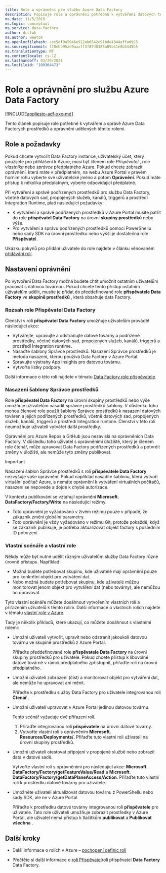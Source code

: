 ```yaml
---
title: Role a oprávnění pro službu Azure Data Factory
description: Popisuje role a oprávnění potřebná k vytváření datových továren a práci s podřízenými prostředky.
ms.date: 11/5/2018
ms.topic: conceptual
ms.service: data-factory
author: dcstwh
ms.author: weetok
ms.openlocfilehash: cec5df9a5046e912ab8542c91bde4344affa0925
ms.sourcegitcommit: f28ebb95ae9aaaff3f87d8388a09b41e0b3445b5
ms.translationtype: MT
ms.contentlocale: cs-CZ
ms.lasthandoff: 03/29/2021
ms.locfileid: "100364473"
---
```

# <a name="roles-and-permissions-for-azure-data-factory"></a>Role a oprávnění pro službu Azure Data Factory

[!INCLUDE[appliesto-adf-xxx-md](includes/appliesto-adf-xxx-md.md)]


Tento článek popisuje role potřebné k vytváření a správě Azure Data Factorych prostředků a oprávnění udělených těmito rolemi.

## <a name="roles-and-requirements"></a>Role a požadavky

Pokud chcete vytvořit Data Factory instance, uživatelský účet, který použijete pro přihlášení k Azure, musí být členem role *Přispěvatel* , role *vlastníka* nebo *správce* předplatného Azure. Pokud chcete zobrazit oprávnění, která máte v předplatném, na webu Azure Portal v pravém horním rohu vyberte své uživatelské jméno a potom **Oprávnění**. Pokud máte přístup k několika předplatným, vyberte odpovídající předplatné. 

Při vytváření a správě podřízených prostředků pro službu Data Factory, včetně datových sad, propojených služeb, kanálů, triggerů a prostředí Integration Runtime, platí následující požadavky:
- K vytváření a správě podřízených prostředků v Azure Portal musíte patřit do role **přispěvatel Data Factory** na úrovni **skupiny prostředků** nebo výše.
- Pro vytváření a správu podřízených prostředků pomocí PowerShellu nebo sady SDK na úrovni prostředku nebo vyšší je dostatečná role **Přispěvatel**.

Ukázku pokynů pro přidání uživatele do role najdete v článku věnovaném [přidávání rolí](../cost-management-billing/manage/add-change-subscription-administrator.md).

## <a name="set-up-permissions"></a>Nastavení oprávnění

Po vytvoření Data Factory možná budete chtít umožnit ostatním uživatelům pracovat s datovou továrnou. Pokud chcete tento přístup ostatním uživatelům udělit, musíte je přidat do předdefinované role **přispěvatele Data Factory** ve **skupině prostředků** , která obsahuje data Factory.

### <a name="scope-of-the-data-factory-contributor-role"></a>Rozsah role Přispěvatel Data Factory

Členství v roli **přispěvatel Data Factory** umožňuje uživatelům provádět následující akce:
- Vytvářejte, upravujte a odstraňujte datové továrny a podřízené prostředky, včetně datových sad, propojených služeb, kanálů, triggerů a prostředí Integration runtime.
- Nasaďte šablony Správce prostředků. Nasazení Správce prostředků je metoda nasazení, kterou používá Data Factory v Azure Portal.
- Spravujte výstrahy App Insights pro datovou továrnu.
- Vytvořte lístky podpory.

Další informace o této roli najdete v tématu [Data Factory role přispěvatele](../role-based-access-control/built-in-roles.md#data-factory-contributor).

### <a name="resource-manager-template-deployment"></a>Nasazení šablony Správce prostředků

Role **přispěvatel Data Factory** na úrovni skupiny prostředků nebo výše umožňuje uživatelům nasadit správce prostředků šablony. V důsledku toho mohou členové role použít šablony Správce prostředků k nasazení datových továren a jejich podřízených prostředků, včetně datových sad, propojených služeb, kanálů, triggerů a prostředí Integration runtime. Členství v této roli neumožňuje uživateli vytvářet další prostředky.

Oprávnění pro Azure Repos a GitHub jsou nezávislá na oprávněních Data Factory. V důsledku toho uživatel s oprávněními úložiště, který je členem role čtenář, může upravovat Data Factory podřízených prostředků a potvrdit změny v úložišti, ale nemůže tyto změny publikovat.


> [!IMPORTANT]
> Nasazení šablon Správce prostředků s rolí **přispěvatele Data Factory** nezvyšuje vaše oprávnění. Pokud například nasadíte šablonu, která vytvoří virtuální počítač Azure, a nemáte oprávnění k vytváření virtuálních počítačů, nasazení se nepovede a dojde k chybě autorizace.

   V kontextu publikování se vztahují oprávnění **Microsoft. DataFactory/Factory/Write** na následující režimy.
- Toto oprávnění je vyžadováno v živém režimu pouze v případě, že zákazník změní globální parametry.
- Toto oprávnění je vždy vyžadováno v režimu Git, protože pokaždé, když se zákazník publikuje, je potřeba aktualizovat objekt factory s posledním ID potvrzení.

### <a name="custom-scenarios-and-custom-roles"></a>Vlastní scénáře a vlastní role

Někdy může být nutné udělit různým uživatelům služby Data Factory různé úrovně přístupu. Například:
- Možná budete potřebovat skupinu, kde uživatelé mají oprávnění pouze pro konkrétní objekt pro vytváření dat.
- Nebo možná budete potřebovat skupinu, kde uživatelé můžou monitorovat jenom objekt pro vytváření dat (nebo továrny), ale nemůžou ho upravovat.

Tyto vlastní scénáře můžete dosáhnout vytvořením vlastních rolí a přiřazením uživatelů k těmto rolím. Další informace o vlastních rolích najdete v tématu [vlastní role v Azure](..//role-based-access-control/custom-roles.md).

Tady je několik příkladů, které ukazují, co můžete dosáhnout s vlastními rolemi:

- Umožní uživateli vytvořit, upravit nebo odstranit jakoukoli datovou továrnu ve skupině prostředků z Azure Portal.

  Přiřaďte předdefinované role **přispěvatele Data Factory** na úrovni skupiny prostředků pro uživatele. Pokud chcete přístup k libovolné datové továrně v rámci předplatného zpřístupnit, přiřaďte roli na úrovni předplatného.

- Umožní uživateli zobrazení (číst) a monitorovat objekt pro vytváření dat, ale nemůže ho upravovat ani měnit.

  Přiřaďte k prostředku služby Data Factory pro uživatele integrovanou roli **Čtenář** .

- Umožní uživateli upravovat v Azure Portal jedinou datovou továrnu.

  Tento scénář vyžaduje dvě přiřazení rolí.

  1. Přiřaďte integrovanou roli **přispěvatele** na úrovni datové továrny.
  2. Vytvořte vlastní roli s oprávněním  **Microsoft. Resources/Deployments/**. Přiřaďte tuto vlastní roli uživateli na úrovni skupiny prostředků.

- Umožní uživateli otestovat připojení v propojené službě nebo zobrazit data v datové sadě.

    Vytvořte vlastní roli s oprávněními pro následující akce: **Microsoft. DataFactory/Factory/getFeatureValue/Read** a **Microsoft. DataFactory/Factory/getDataPlaneAccess/Action**. Přiřaďte tuto vlastní roli k prostředku datové továrny pro uživatele.

- Umožněte uživateli aktualizovat datovou továrnu z PowerShellu nebo sady SDK, ale ne v Azure Portal.

  Přiřaďte k prostředku datové továrny integrovanou roli **přispěvatele** pro uživatele. Tato role uživateli umožňuje zobrazit prostředky v Azure Portal, ale uživatel nemá přístup k tlačítkům  **publikovat** a **Publikovat všechna** .


## <a name="next-steps"></a>Další kroky

- Další informace o rolích v Azure – [pochopení definic rolí](../role-based-access-control/role-definitions.md)

- Přečtěte si další informace o [roli Přispěvatel](../role-based-access-control/built-in-roles.md#data-factory-contributor)rolí přispěvatel **Data Factory** Data Factory.

